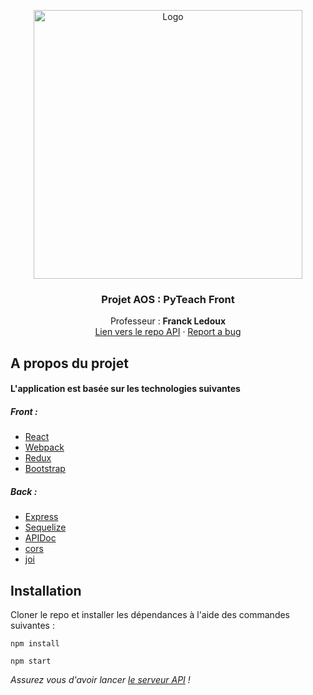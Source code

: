 <p align="center">
  <a href="https://github.com/meddouribadis/DLL_CasContact_Front">
    <img src="https://ammib2018.sciencesconf.org/data/pages/logoUEVE.jpg" alt="Logo" width="430">
  </a>
</p>

  <h3 align="center">Projet AOS : PyTeach Front</h3>

  <p align="center">
    Professeur : <strong>Franck Ledoux</strong>
    <br />
    <a href="https://github.com/Malha3/PyteachBack">Lien vers le repo API</a>
    ·
    <a href="https://github.com/meddouribadis/DLL_CasContact_Front/issues">Report a bug</a>
  </p>

## A propos du projet

#### L'application est basée sur les technologies suivantes

##### Front :

* [React](https://fr.reactjs.org/)
* [Webpack](https://webpack.js.org/)
* [Redux](https://redux.js.org/)
* [Bootstrap](https://getbootstrap.com/)

##### Back :

* [Express](https://expressjs.com/fr/)
* [Sequelize](https://sequelize.org/)
* [APIDoc](https://apidocjs.com/)
* [cors](https://www.npmjs.com/package/cors)
* [joi](https://github.com/sideway/joi)

## Installation

Cloner le repo et installer les dépendances à l'aide des commandes suivantes  :

`npm install`

`npm start`

*Assurez vous d'avoir lancer [le serveur API](https://github.com/Malha3/PyteachBack) !*

 

